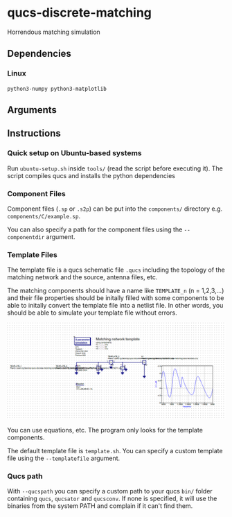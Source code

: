 # qucs-discrete-matching

Horrendous matching simulation

## Dependencies
### Linux
```
python3-numpy python3-matplotlib
```

## Arguments

## Instructions
### Quick setup on Ubuntu-based systems
Run `ubuntu-setup.sh` inside `tools/` (read the script before executing it).
The script compiles qucs and installs the python dependencies

### Component Files
Component files (`.sp` or `.s2p`) can be put into the `components/` directory
e.g. `components/C/example.sp`.

You can also specify a path for the component files using the `--componentdir` argument.

### Template Files
The template file is a qucs schematic file `.qucs` including the topology of the matching network and
the source, antenna files, etc.

The matching components should have a name like `TEMPLATE_n` (n = 1,2,3,...) and their file properties should be initally filled with
some components to be able to initally convert the template file into a netlist file. In other words, you should be able to simulate your
template file without errors.

![image of default template file](img/template_file.png)

You can use equations, etc. The program only looks for the template components.

The default template file is `template.sh`. You can specify a custom template file using the `--templatefile` argument.

### Qucs path
With `--qucspath` you can specify a custom path to your qucs `bin/` folder containing `qucs`, `qucsator` and `qucsconv`.
If none is specified, it will use the binaries from the system PATH and complain if it can't find them.
